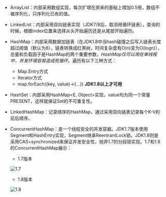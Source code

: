 - ArrayList：内部采用数组实现，每次扩增在原来的基础上增加0.5倍，数组不被序列化，只序列化已有的值。

- LinkedList：内部采用双向链表实现（JDK7/8后，取消用循环链表），查询的时候，根据index位置来选择从头开始遍历还是从尾部开始遍历。

- HashMap：内部采用数据加链表（在JDK1.8中当hash碰撞之后写入链表长度超过阈值（默认为8），链表转换成红黑树，时间复杂度有O(n)变为O(logn)），总量和负载因子是HashMap的两个重要参数，*HashMap仅可以用在单线程中，并发环境容易造成死循环*。遍历有以下三种方式：

  - Map.Entry方式
  - Iterator方式
  - map.forEach((key, value)->{...}) **JDK1.8以上才可用**

- HashSet：内部采用HashMap<E, Object>实现，value均为同一个常量PRESENT，这样就保证Set的不可重复性。

- LinkedHashMap：记录顺序的HashMap，通过采用双向链表记录每个K-V的前后顺序。

- ConcurrentHashMap：是一个线程安全的并发容器。JDK1.7版本使用Segment和HashEntry实现，Segment继承ReentrantLock锁。JDK1.8则是采用CAS+synchronized来保证并发安全性，抛弃1.7的分段锁实现。1.7和1.8的ConcurrentHashMap展示：

  - 1.7版本

  ![1.7](E:\Files\Blog\Blog\JavaSE\concurrentHashMap1.7.jpg)

  - 1.8版本

  ![1.8](E:\Files\Blog\Blog\JavaSE\concurrentHashMap1.8.jpg)